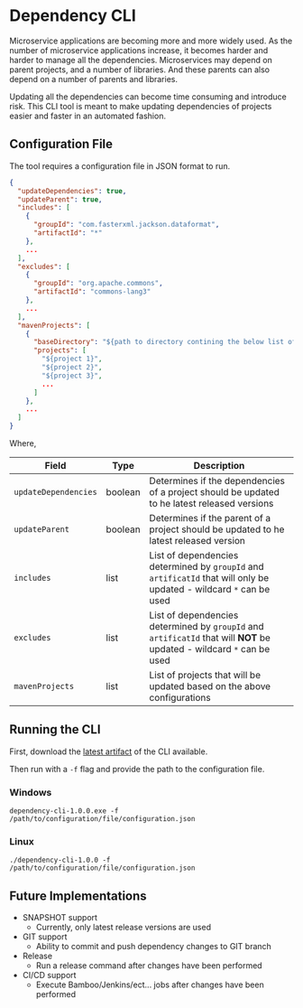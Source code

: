 # Dependency CLI
Microservice applications are becoming more and more widely used. As the number of microservice applications 
increase, it becomes harder and harder to manage all the dependencies. Microservices may depend on parent projects, 
and a number of libraries. And these parents can also depend on a number of parents and libraries. 

Updating all the dependencies can become time consuming and introduce risk. This CLI tool is meant to make updating 
dependencies of projects easier and faster in an automated fashion.

## Configuration File
The tool requires a configuration file in JSON format to run.

```json
{
  "updateDependencies": true,
  "updateParent": true,
  "includes": [
    {
      "groupId": "com.fasterxml.jackson.dataformat",
      "artifactId": "*"
    },
    ...
  ],
  "excludes": [
    {
      "groupId": "org.apache.commons",
      "artifactId": "commons-lang3"
    },
    ...
  ],
  "mavenProjects": [
    {
      "baseDirectory": "${path to directory contining the below list of projects}",
      "projects": [
        "${project 1}",
        "${project 2}",
        "${project 3}",
        ...
      ]
    },
    ...
  ]
}
```

Where,

| Field | Type | Description |
| --- | --- | --- |
| `updateDependencies` | boolean | Determines if the dependencies of a project should be updated to he latest released versions |
| `updateParent` | boolean | Determines if the parent of a project should be updated to he latest released version |
| `includes` | list | List of dependencies determined by `groupId` and `artificatId` that will only be updated - wildcard `*` can be used |
| `excludes` | list | List of dependencies determined by `groupId` and `artificatId` that will __NOT__ be updated - wildcard `*` can be used |
| `mavenProjects` | list | List of projects that will be updated based on the above configurations |

## Running the CLI
First, download the [latest artifact](https://github.com/Piszmog/dependency-cli/releases) of the CLI available.

Then run with a `-f` flag and provide the path to the configuration file.

### Windows
`dependency-cli-1.0.0.exe -f /path/to/configuration/file/configuration.json`

### Linux
`./dependency-cli-1.0.0 -f /path/to/configuration/file/configuration.json`

## Future Implementations
* SNAPSHOT support
  * Currently, only latest release versions are used
* GIT support
  * Ability to commit and push dependency changes to GIT branch
* Release
  * Run a release command after changes have been performed
* CI/CD support
  * Execute Bamboo/Jenkins/ect... jobs after changes have been performed
  
